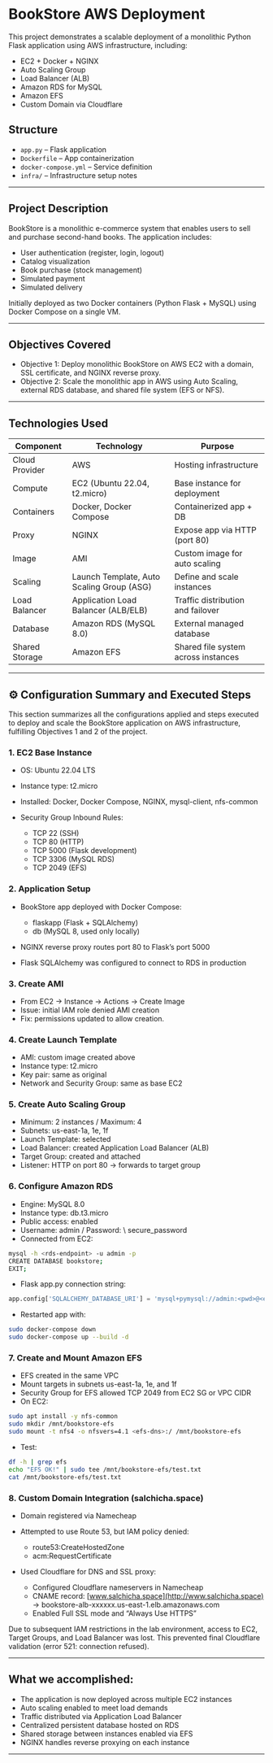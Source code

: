 # BookStore AWS Deployment

This project demonstrates a scalable deployment of a monolithic Python Flask application using AWS infrastructure, including:

- EC2 + Docker + NGINX
- Auto Scaling Group
- Load Balancer (ALB)
- Amazon RDS for MySQL
- Amazon EFS
- Custom Domain via Cloudflare

## Structure
- `app.py` – Flask application
- `Dockerfile` – App containerization
- `docker-compose.yml` – Service definition
- `infra/` – Infrastructure setup notes

---

## Project Description

BookStore is a monolithic e-commerce system that enables users to sell and purchase second-hand books. The application includes:

* User authentication (register, login, logout)
* Catalog visualization
* Book purchase (stock management)
* Simulated payment
* Simulated delivery

Initially deployed as two Docker containers (Python Flask + MySQL) using Docker Compose on a single VM.

---

## Objectives Covered

* Objective 1: Deploy monolithic BookStore on AWS EC2 with a domain, SSL certificate, and NGINX reverse proxy.
* Objective 2: Scale the monolithic app in AWS using Auto Scaling, external RDS database, and shared file system (EFS or NFS).

---

## Technologies Used

| Component      | Technology                                | Purpose                             |
| -------------- | ----------------------------------------- | ----------------------------------- |
| Cloud Provider | AWS                                       | Hosting infrastructure              |
| Compute        | EC2 (Ubuntu 22.04, t2.micro)              | Base instance for deployment        |
| Containers     | Docker, Docker Compose                    | Containerized app + DB              |
| Proxy          | NGINX                                     | Expose app via HTTP (port 80)       |
| Image          | AMI                                       | Custom image for auto scaling       |
| Scaling        | Launch Template, Auto Scaling Group (ASG) | Define and scale instances          |
| Load Balancer  | Application Load Balancer (ALB/ELB)       | Traffic distribution and failover   |
| Database       | Amazon RDS (MySQL 8.0)                    | External managed database           |
| Shared Storage | Amazon EFS                                | Shared file system across instances |

---

## ⚙️ Configuration Summary and Executed Steps

This section summarizes all the configurations applied and steps executed to deploy and scale the BookStore application on AWS infrastructure, fulfilling Objectives 1 and 2 of the project.

### 1. EC2 Base Instance

* OS: Ubuntu 22.04 LTS
* Instance type: t2.micro
* Installed: Docker, Docker Compose, NGINX, mysql-client, nfs-common
* Security Group Inbound Rules:

  * TCP 22 (SSH)
  * TCP 80 (HTTP)
  * TCP 5000 (Flask development)
  * TCP 3306 (MySQL RDS)
  * TCP 2049 (EFS)

### 2. Application Setup

* BookStore app deployed with Docker Compose:

  * flaskapp (Flask + SQLAlchemy)
  * db (MySQL 8, used only locally)
* NGINX reverse proxy routes port 80 to Flask’s port 5000
* Flask SQLAlchemy was configured to connect to RDS in production

### 3. Create AMI

* From EC2 -> Instance -> Actions -> Create Image
* Issue: initial IAM role denied AMI creation
* Fix: permissions updated to allow creation.

### 4. Create Launch Template

* AMI: custom image created above
* Instance type: t2.micro
* Key pair: same as original
* Network and Security Group: same as base EC2

### 5. Create Auto Scaling Group

* Minimum: 2 instances / Maximum: 4
* Subnets: us-east-1a, 1e, 1f
* Launch Template: selected
* Load Balancer: created Application Load Balancer (ALB)
* Target Group: created and attached
* Listener: HTTP on port 80 -> forwards to target group

### 6. Configure Amazon RDS 

* Engine: MySQL 8.0
* Instance type: db.t3.micro
* Public access: enabled 
* Username: admin / Password: \ secure_password
* Connected from EC2:

```bash
mysql -h <rds-endpoint> -u admin -p
CREATE DATABASE bookstore;
EXIT;
```

* Flask app.py connection string:

```python
app.config['SQLALCHEMY_DATABASE_URI'] = 'mysql+pymysql://admin:<pwd>@<endpoint>/bookstore'
```

* Restarted app with:

```bash
sudo docker-compose down
sudo docker-compose up --build -d
```

### 7. Create and Mount Amazon EFS

* EFS created in the same VPC
* Mount targets in subnets us-east-1a, 1e, and 1f
* Security Group for EFS allowed TCP 2049 from EC2 SG or VPC CIDR
* On EC2:

```bash
sudo apt install -y nfs-common
sudo mkdir /mnt/bookstore-efs
sudo mount -t nfs4 -o nfsvers=4.1 <efs-dns>:/ /mnt/bookstore-efs
```

* Test:

```bash
df -h | grep efs
echo "EFS OK!" | sudo tee /mnt/bookstore-efs/test.txt
cat /mnt/bookstore-efs/test.txt
```

### 8. Custom Domain Integration (salchicha.space)

* Domain registered via Namecheap
* Attempted to use Route 53, but IAM policy denied:

  * route53\:CreateHostedZone
  * acm\:RequestCertificate
* Used Cloudflare for DNS and SSL proxy:

  * Configured Cloudflare nameservers in Namecheap
  * CNAME record: [www.salchicha.space](http://www.salchicha.space) -> bookstore-alb-xxxxxx.us-east-1.elb.amazonaws.com
  * Enabled Full SSL mode and “Always Use HTTPS”

Due to subsequent IAM restrictions in the lab environment, access to EC2, Target Groups, and Load Balancer was lost. This prevented final Cloudflare validation (error 521: connection refused).

---

## What we accomplished:

* The application is now deployed across multiple EC2 instances
* Auto scaling enabled to meet load demands
* Traffic distributed via Application Load Balancer
* Centralized persistent database hosted on RDS
* Shared storage between instances enabled via EFS
* NGINX handles reverse proxying on each instance

---

